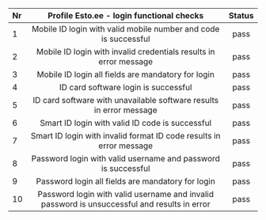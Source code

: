 | Nr  |                          Profile Esto.ee - login functional checks                           | Status |
|:----|:--------------------------------------------------------------------------------------------:|:------:|
| 1   |               Mobile ID login with valid mobile number and code is successful                |  pass  |
| 2   |              Mobile ID login with invalid credentials results in error message               |  pass  |
| 3   |                      Mobile ID login all fields are mandatory for login                      |  pass  |
| 4   |                             ID card software login is successful                             |  pass  |
| 5   |             ID card software with unavailable software results in error message              |  pass  |
| 6   |                       Smart ID login with valid ID code is successful                        |  pass  |
| 7   |             Smart ID login with invalid format ID code results in error message              |  pass  |
| 8   |                Password login with valid username and password is successful                 |  pass  |
| 9   |                      Password login all fields are mandatory for login                       |  pass  |
| 10  | Password login with valid username and invalid password is unsuccessful and results in error |  pass  |